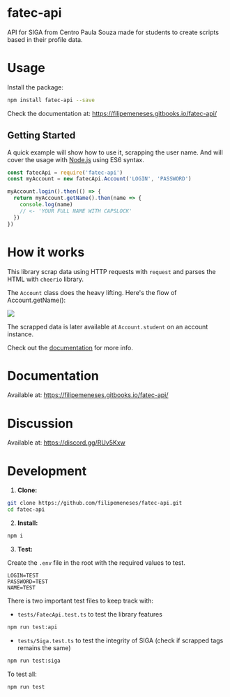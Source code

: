 # fatec-api

API for SIGA from Centro Paula Souza made for students to create scripts based in their profile data.

# Usage

Install the package:

```sh
npm install fatec-api --save
```

Check the documentation at: https://filipemeneses.gitbooks.io/fatec-api/

## Getting Started

A quick example will show how to use it, scrapping the user name. And will cover the usage with [Node.js](https://nodejs.org/en/) using ES6 syntax.

```js
const fatecApi = require('fatec-api')
const myAccount = new fatecApi.Account('LOGIN', 'PASSWORD')

myAccount.login().then(() => {
  return myAccount.getName().then(name => {
    console.log(name)
    // <- 'YOUR FULL NAME WITH CAPSLOCK'
  })
})
```

# How it works

This library scrap data using HTTP requests with `request` and parses the HTML with `cheerio` library.

The `Account` class does the heavy lifting. Here's the flow of Account.getName():

![](https://raw.githubusercontent.com/filipemeneses/fatec-api/master/doc/requests.svg)

The scrapped data is later available at `Account.student` on an account instance.

Check out the [documentation](https://filipemeneses.gitbooks.io/fatec-api/) for more info.

# Documentation

Available at: https://filipemeneses.gitbooks.io/fatec-api/

# Discussion

Available at: https://discord.gg/RUv5Kxw

# Development

1. **Clone:**
```sh
git clone https://github.com/filipemeneses/fatec-api.git
cd fatec-api
```
2. **Install:**
```sh
npm i
```
3. **Test:**

  Create the `.env` file in the root with the required values to test.
  ```
  LOGIN=TEST
  PASSWORD=TEST
  NAME=TEST
  ```

  There is two important test files to keep track with:

  - `tests/FatecApi.test.ts` to test the library features
  ```sh
  npm run test:api
  ```

  - `tests/Siga.test.ts` to test the integrity of SIGA (check if scrapped tags remains the same)
  ```sh
  npm run test:siga
  ```

  To test all:
  ```sh
  npm run test
  ```
